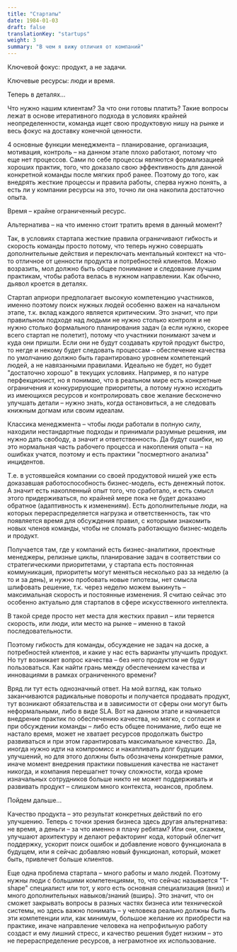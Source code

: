 ```yaml
---
title: "Стартапы"
date: 1984-01-03
draft: false
translationKey: "startups"
weight: 3
summary: "В чем я вижу отличия от компаний"
---
```


Ключевой фокус: продукт, а не задачи.

Ключевые ресурсы: люди и время.

Теперь в деталях...

Что нужно нашим клиентам? За что они готовы платить? Такие вопросы лежат в основе итеративного подхода в условиях крайней неопределенности, команда ищет свою продуктовую нишу на рынке и весь фокус на доставку конечной ценности.

4 основные функции менеджмента – планирование, организация, мотивация, контроль – на данном этапе плохо работают, потому что еще нет процессов. Сами по себе процессы являются формализацией хороших практик, того, что доказало свою эффективность для данной конкретной команды после мягких проб ранее. Поэтому до того, как внедрять жесткие процессы и правила работы, сперва нужно понять, а есть ли у компании ресурсы на это, точно ли она накопила достаточно опыта.

Время – крайне ограниченный ресурс.

Альтернатива – на что именно стоит тратить время в данный момент?

Так, в условиях стартапа жесткие правила ограничивают гибкость и скорость команды просто потому, что теперь нужно совершать дополнительные действия и переключать ментальный контекст на что-то отличное от ценности продукта и потребностей клиентов. Можно возразить, мол должно быть общее понимание и следование лучшим практикам, чтобы работа велась в нужном направлении. Как обычно, дьявол кроется в деталях.

Стартап априори предполагает высокую компетенцию участников, именно поэтому поиск нужных людей особенно важен на начальном этапе, т.к. вклад каждого является критическим. Это значит, что при правильном подходе над людьми не нужно столько контроля и не нужно столько формального планирования задач (а если нужно, скорее всего стартап не полетит), потому что участники понимают зачем и куда они пришли. Если они не будут создавать крутой продукт быстро, то негде и некому будет следовать процессам – обеспечение качества по умолчанию должно быть гарантировано уровнем компетенций людей, а не навязанными правилами. Идеально не будет, но будет "достаточно хорошо" в текущих условиях. Например, я по натуре перфекционист, но я понимаю, что в реальном мире есть конкретные ограничения и конкурирующие приоритеты, а потому нужно исходить из имеющихся ресурсов и контролировать свое желание бесконечно улучшать детали – нужно знать, когда остановиться, а не следовать книжным догмам или своим идеалам.

Классика менеджмента – чтобы люди работали в полную силу, находили нестандартные подходы и принимали разумные решения, им нужно дать свободу, а значит и ответственность. Да будут ошибки, но это нормальная часть рабочего процесса и накопления опыта – на ошибках учатся, поэтому и есть практики "посмертного анализа" инцидентов.

Т.е. в устоявшейся компании со своей продуктовой нишей уже есть доказавшая работоспособность бизнес-модель, есть денежный поток. А значит есть накопленный опыт того, что сработало, и есть смысл этого придерживаться, по крайней мере пока не будет доказано обратное (адаптивность к изменениям). Есть дополнительные люди, на которых перераспределяется нагрузка и ответственность, так что появляется время для обсуждения правил, с которыми знакомить новых членов команды, чтобы не сломать работающую бизнес-модель и продукт.

Получается там, где у компаний есть бизнес-аналитики, проектные менеджеры, релизные циклы, планирование задач в соответствии со стратегическими приоритетами, у стартапа есть постоянная коммуникация, приоритеты могут меняться несколько раз за неделю (а то и за день), и нужно пробовать новые гипотезы, нет смысла шлифовать решение, т.к. через неделю можем выкинуть – максимальная скорость и постоянные изменения. Я считаю сейчас это особенно актуально для стартапов в сфере искусственного интеллекта.

В такой среде просто нет места для жестких правил – или теряется скорость, или люди, или место на рынке – именно в такой последовательности.

Поэтому гибкость для команды, обсуждение не задач на доске, а потребностей клиентов, и какие у нас есть варианты улучшить продукт. Но тут возникает вопрос качества – без него продуктом не будут пользоваться. Как найти грань между обеспечением качества и инновациями в рамках ограниченного времени?

Вряд ли тут есть однозначный ответ. На мой взгляд, как только заканчиваются радикальные повороты и получается продавать продукт, тут возникают обязательства и в зависимости от сферы они могут быть неформальными, либо в виде SLA. Вот на данном этапе и начинается внедрение практик по обеспечению качества, но мягко, с согласия и при обсуждении команды – либо есть общее понимание, либо еще не настало время, может не хватает ресурсов продолжать быстро развиваться и при этом гарантировать максимальное качество. Да, иногда нужно идти на компромисс и накапливать долг будущих улучшений, но для этого должны быть обозначены конкретные рамки, иначе момент внедрения практики повышения качества не настанет никогда, и компания перешагнет точку сложности, когда кроме изначальных сотрудников больше никто не может поддерживать и развивать продукт – слишком много контекста, нюансов, проблем.

Пойдем дальше...

Качество продукта – это результат конкретных действий по его улучшению. Теперь с точки зрения бизнеса здесь другая альтернатива: не время, а деньги – за что именно я плачу ребятам? Или они, скажем, улучшают архитектуру и делают рефакторинг кода, который облегчит поддержку, ускорит поиск ошибок и добавление нового функционала в будущем, или я сейчас добавляю новый функционал, который, может быть, привлечет больше клиентов.

Еще одна проблема стартапа – много работы и мало людей. Поэтому нужны люди с большими компетенциями, то, что сейчас называется "T-shape" специалист или тот, у кого есть основная специализация (вниз) и много дополнительных навыков/знаний (вширь). Это значит, что он сможет закрывать вопросы в разных частях бизнеса или технической системы, но здесь важно понимать – у человека реально должны быть эти компетенции или, как минимум, большое желание их приобрести на практике, иначе направление человека на непрофильную работу создаст и ему лишний стресс, и качество решения будет низким – это не перераспределение ресурсов, а неграмотное их использование.
